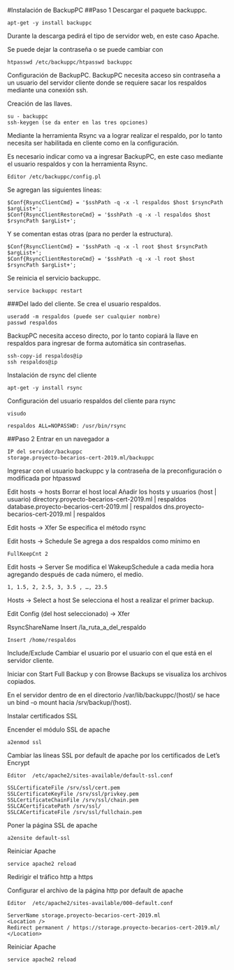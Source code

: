 #Instalación de BackupPC
##Paso 1
Descargar el paquete backuppc.	

	apt-get -y install backuppc		
	
Durante la descarga pedirá el tipo de servidor web, en este caso Apache.

Se puede dejar la contraseña o se puede cambiar con

	htpasswd /etc/backuppc/htpasswd backuppc
	
Configuración de BackupPC.
BackupPC necesita acceso sin contraseña a un usuario del servidor cliente donde se requiere sacar los respaldos mediante una conexión ssh.

Creación de las llaves.

	su - backuppc 
	ssh-keygen (se da enter en las tres opciones)
	
Mediante la herramienta Rsync va a lograr realizar el respaldo, por lo tanto necesita ser habilitada en cliente como en la configuración.

Es necesario indicar como va a ingresar BackupPC, en este caso mediante el usuario respaldos y con la herramienta Rsync.

	Editor /etc/backuppc/config.pl
	
Se agregan las siguientes líneas:

	$Conf{RsyncClientCmd} = '$sshPath -q -x -l respaldos $host $rsyncPath $argList+';
	$Conf{RsyncClientRestoreCmd} = '$sshPath -q -x -l respaldos $host $rsyncPath $argList+';

Y se comentan estas otras (para no perder la estructura).

	$Conf{RsyncClientCmd} = '$sshPath -q -x -l root $host $rsyncPath $argList+';
	$Conf{RsyncClientRestoreCmd} = '$sshPath -q -x -l root $host $rsyncPath $argList+';

Se reinicia el servicio backuppc.

	service backuppc restart

###Del lado del cliente.
Se crea el usuario respaldos.

	useradd -m respaldos (puede ser cualquier nombre)
	passwd respaldos

BackupPC necesita acceso directo, por lo tanto copiará la llave en respaldos para ingresar de forma automática sin contraseñas.
	
	ssh-copy-id respaldos@ip
	ssh respaldos@ip

Instalación de rsync del cliente
	
	apt-get -y install rsync

Configuración del usuario respaldos del cliente para rsync

	visudo
	
	respaldos ALL=NOPASSWD: /usr/bin/rsync
		
##Paso 2
Entrar en un navegador a

	IP del servidor/backuppc 
	storage.proyecto-becarios-cert-2019.ml/backuppc
	
Ingresar con el usuario backuppc y la contraseña de la preconfiguración o modificada por htpasswd

Edit hosts -> hosts
	Borrar el host local
	Añadir los hosts y usuarios (host | usuario)
	directory.proyecto-becarios-cert-2019.ml | respaldos
	database.proyecto-becarios-cert-2019.ml | respaldos
	dns.proyecto-becarios-cert-2019.ml | respaldos 

Edit hosts -> Xfer
	Se especifica el método rsync
 
Edit hosts -> Schedule
	Se agrega a dos respaldos como mínimo en
	
	FullKeepCnt 2
 
Edit hosts -> Server
	Se modifica el WakeupSchedule a cada media hora agregando después de cada número, el medio.
	
	1, 1.5, 2, 2.5, 3, 3.5 , …, 23.5
 
Hosts -> Select a host
	Se selecciona el host a realizar el primer backup.
	
Edit Config (del host seleccionado) -> Xfer

RsyncShareName
Insert /la_ruta_a_del_respaldo
	
	Insert /home/respaldos
			
Include/Exclude
Cambiar el usuario por el usuario con el que está en el servidor cliente.
 
Iniciar con Start Full Backup y con Browse Backups se visualiza los archivos copiados.

En el servidor dentro de en el directorio /var/lib/backuppc/(host)/ se hace un bind -o mount hacia /srv/backup/(host).

Instalar certificados SSL

Encender el módulo SSL de apache

	a2enmod ssl
	
Cambiar las líneas SSL por default de apache por los certificados de Let’s Encrypt

	Editor  /etc/apache2/sites-available/default-ssl.conf 

	SSLCertificateFile /srv/ssl/cert.pem
	SSLCertificateKeyFile /srv/ssl/privkey.pem
	SSLCertificateChainFile /srv/ssl/chain.pem
	SSLCACertificatePath /srv/ssl/
	SSLCACertificateFile /srv/ssl/fullchain.pem
			
Poner la página SSL de apache

	a2ensite default-ssl
		
Reiniciar Apache

	service apache2 reload
		
Redirigir el tráfico http a https

Configurar el archivo de la página http por default de apache

	Editor  /etc/apache2/sites-available/000-default.conf 

	ServerName storage.proyecto-becarios-cert-2019.ml
	<Location />
	Redirect permanent / https://storage.proyecto-becarios-cert-2019.ml/
	</Location>
	
Reiniciar Apache

	service apache2 reload
